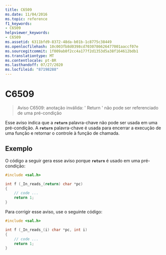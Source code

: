 ```yaml
---
title: C6509
ms.date: 11/04/2016
ms.topic: reference
f1_keywords:
- C6509
helpviewer_keywords:
- C6509
ms.assetid: 6311bfd9-8372-48da-b01b-1c8775c38449
ms.openlocfilehash: 10c003fb8d0398cd7030786626477001aaccf07e
ms.sourcegitcommit: 1f009ab0f2cc4a177f2d1353d5a38f164612bdb1
ms.translationtype: MT
ms.contentlocale: pt-BR
ms.lasthandoff: 07/27/2020
ms.locfileid: "87198288"
---
```

# <a name="c6509"></a>C6509

> Aviso C6509: anotação inválida: ' Return ' não pode ser referenciado de uma pré-condição

Esse aviso indica que a **`return`** palavra-chave não pode ser usada em uma pré-condição. A **`return`** palavra-chave é usada para encerrar a execução de uma função e retornar o controle à função de chamada.

## <a name="example"></a>Exemplo

O código a seguir gera esse aviso porque **`return`** é usado em uma pré-condição:

```cpp
#include <sal.h>

int f (_In_reads_(return) char *pc)
{
    // code ...
    return 1;
}
```

Para corrigir esse aviso, use o seguinte código:

```cpp
#include <sal.h>

int f (_In_reads_(i) char *pc, int i)
{
    // code ...
    return 1;
}
```
